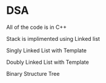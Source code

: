 # DSA
All of the code is in C++

Stack is implimented using Linked list

Singly Linked List with Template

Doubly Linked List with Template

Binary Structure Tree
